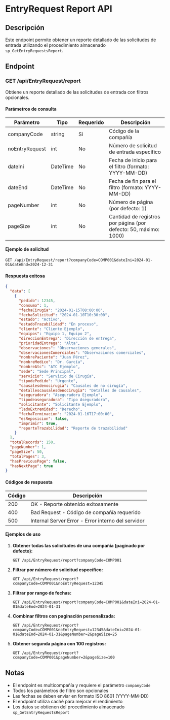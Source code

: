 # EntryRequest Report API

## Descripción
Este endpoint permite obtener un reporte detallado de las solicitudes de entrada utilizando el procedimiento almacenado `sp_GetEntryRequestsReport`.

## Endpoint

### GET /api/EntryRequest/report

Obtiene un reporte detallado de las solicitudes de entrada con filtros opcionales.

#### Parámetros de consulta

| Parámetro | Tipo | Requerido | Descripción |
|-----------|------|-----------|-------------|
| companyCode | string | Sí | Código de la compañía |
| noEntryRequest | int | No | Número de solicitud de entrada específico |
| dateIni | DateTime | No | Fecha de inicio para el filtro (formato: YYYY-MM-DD) |
| dateEnd | DateTime | No | Fecha de fin para el filtro (formato: YYYY-MM-DD) |
| pageNumber | int | No | Número de página (por defecto: 1) |
| pageSize | int | No | Cantidad de registros por página (por defecto: 50, máximo: 1000) |

#### Ejemplo de solicitud

```http
GET /api/EntryRequest/report?companyCode=COMP001&dateIni=2024-01-01&dateEnd=2024-12-31
```

#### Respuesta exitosa

```json
{
  "data": [
    {
      "pedido": 12345,
      "consumo": 1,
      "fechaCirugia": "2024-01-15T08:00:00",
      "fechaSolicitud": "2024-01-10T10:30:00",
      "estado": "Activo",
      "estadoTrazabilidad": "En proceso",
      "cliente": "Cliente Ejemplo",
      "equipos": "Equipo 1, Equipo 2",
      "direccionEntrega": "Dirección de entrega",
      "prioridadEntrega": "Alta",
      "observaciones": "Observaciones generales",
      "observacionesComerciales": "Observaciones comerciales",
      "nombrePaciente": "Juan Pérez",
      "nombreMedico": "Dr. García",
      "nombreAtc": "ATC Ejemplo",
      "sede": "Sede Principal",
      "servicio": "Servicio de Cirugía",
      "tipodePedido": "Urgente",
      "causalesdenocirugia": "Causales de no cirugía",
      "detallescausalesdenocirugia": "Detalles de causales",
      "aseguradora": "Aseguradora Ejemplo",
      "tipodeaseguradora": "Tipo Aseguradora",
      "solicitante": "Solicitante Ejemplo",
      "ladoExtremidad": "Derecho",
      "fechaTerminacion": "2024-01-16T17:00:00",
      "esReposicion": false,
      "imprimir": true,
      "reporteTrazabilidad": "Reporte de trazabilidad"
    }
  ],
  "totalRecords": 150,
  "pageNumber": 1,
  "pageSize": 50,
  "totalPages": 3,
  "hasPreviousPage": false,
  "hasNextPage": true
}
```

#### Códigos de respuesta

| Código | Descripción |
|--------|-------------|
| 200 | OK - Reporte obtenido exitosamente |
| 400 | Bad Request - Código de compañía requerido |
| 500 | Internal Server Error - Error interno del servidor |

#### Ejemplos de uso

1. **Obtener todas las solicitudes de una compañía (paginado por defecto):**
   ```http
   GET /api/EntryRequest/report?companyCode=COMP001
   ```

2. **Filtrar por número de solicitud específico:**
   ```http
   GET /api/EntryRequest/report?companyCode=COMP001&noEntryRequest=12345
   ```

3. **Filtrar por rango de fechas:**
   ```http
   GET /api/EntryRequest/report?companyCode=COMP001&dateIni=2024-01-01&dateEnd=2024-01-31
   ```

4. **Combinar filtros con paginación personalizada:**
   ```http
   GET /api/EntryRequest/report?companyCode=COMP001&noEntryRequest=12345&dateIni=2024-01-01&dateEnd=2024-01-31&pageNumber=2&pageSize=25
   ```

5. **Obtener segunda página con 100 registros:**
   ```http
   GET /api/EntryRequest/report?companyCode=COMP001&pageNumber=2&pageSize=100
   ```

## Notas

- El endpoint es multicompañía y requiere el parámetro `companyCode`
- Todos los parámetros de filtro son opcionales
- Las fechas se deben enviar en formato ISO 8601 (YYYY-MM-DD)
- El endpoint utiliza caché para mejorar el rendimiento
- Los datos se obtienen del procedimiento almacenado `sp_GetEntryRequestsReport` 